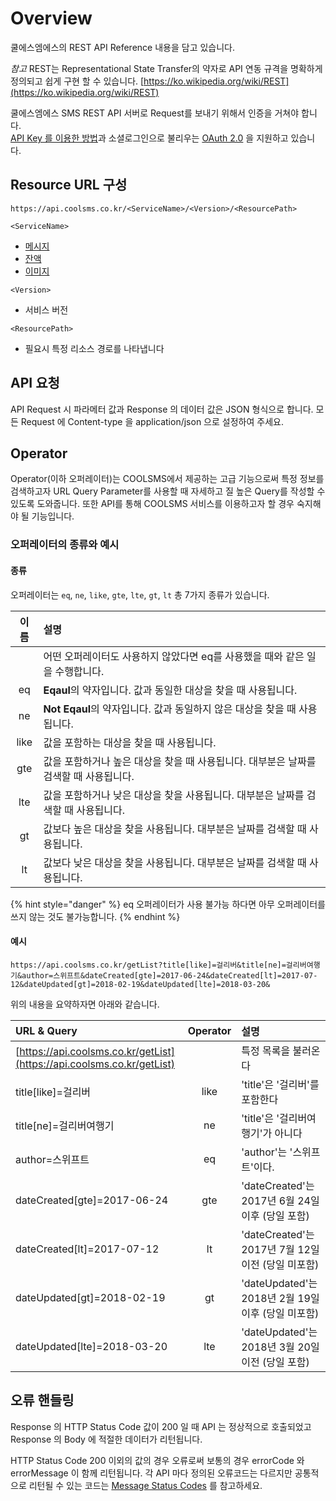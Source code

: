 # Overview

쿨에스엠에스의 REST API Reference 내용을 담고 있습니다.

_참고_ REST는 Representational State Transfer의 약자로 API 연동 규격을 명확하게 정의되고 쉽게 구현 할 수 있습니다. [https://ko.wikipedia.org/wiki/REST](https://ko.wikipedia.org/wiki/REST)

쿨에스엠에스 SMS REST API 서버로 Request를 보내기 위해서 인증을 거쳐야 합니다.  
[API Key 를 이용한 방법](../authentication/api-key.md)과 소셜로그인으로 불리우는 [OAuth 2.0](../authentication/oauth2-3/oauth2.md) 을 지원하고 있습니다.

## Resource URL 구성

`https://api.coolsms.co.kr/<ServiceName>/<Version>/<ResourcePath>`

`<ServiceName>`

* [메시지](messages/)
* [잔액](https://github.com/solapi/documents/tree/62adac8b2800927921e6dafd5d6f95441e784571/api-reference/cash/README.md)
* [이미지](images/)

`<Version>`

* 서비스 버전

`<ResourcePath>`

* 필요시 특정 리소스 경로를 나타냅니다

## API 요청

API Request 시 파라메터 값과 Response 의 데이터 값은 JSON 형식으로 합니다. 모든 Request 에 Content-type 을 application/json 으로 설정하여 주세요.

## Operator

Operator\(이하 오퍼레이터\)는 COOLSMS에서 제공하는 고급 기능으로써 특정 정보를 검색하고자 URL Query Parameter를 사용할 때 자세하고 질 높은 Query를 작성할 수 있도록 도와줍니다. 또한 API를 통해 COOLSMS 서비스를 이용하고자 할 경우 숙지해야 될 기능입니다.

### 오퍼레이터의 종류와 예시

#### 종류

오퍼레이터는 `eq`, `ne`, `like`, `gte`, `lte`, `gt`, `lt` 총 7가지 종류가 있습니다.

| 이름 | 설명 |
| :---: | :--- |
|  | 어떤 오퍼레이터도 사용하지 않았다면 eq를 사용했을 때와 같은 일을 수행합니다. |
| eq | **Eqaul**의 약자입니다. 값과 동일한 대상을 찾을 때 사용됩니다. |
| ne | **Not Eqaul**의 약자입니다. 값과 동일하지 않은 대상을 찾을 때 사용됩니다. |
| like | 값을 포함하는 대상을 찾을 때 사용됩니다. |
| gte | 값을 포함하거나 높은 대상을 찾을 때 사용됩니다. 대부분은 날짜를 검색할 때 사용됩니다. |
| lte | 값을 포함하거나 낮은 대상을 찾을  사용됩니다. 대부분은 날짜를 검색할 때 사용됩니다. |
| gt | 값보다 높은 대상을 찾을  사용됩니다. 대부분은 날짜를 검색할 때 사용됩니다. |
| lt | 값보다 낮은 대상을 찾을  사용됩니다. 대부분은 날짜를 검색할 때 사용됩니다. |

{% hint style="danger" %}
eq 오퍼레이터가 사용 불가능 하다면 아무 오퍼레이터를 쓰지 않는 것도 불가능합니다.
{% endhint %}

#### 예시

```text
https://api.coolsms.co.kr/getList?title[like]=걸리버&title[ne]=걸리버여행기&author=스위프트&dateCreated[gte]=2017-06-24&dateCreated[lt]=2017-07-12&dateUpdated[gt]=2018-02-19&dateUpdated[lte]=2018-03-20&
```

위의 내용을 요약하자면 아래와 같습니다.

| URL & Query | Operator | 설명 |
| :--- | :---: | :--- |
| [https://api.coolsms.co.kr/getList](https://api.coolsms.co.kr/getList) |  | 특정 목록을 불러온다 |
| title\[like\]=걸리버 | like | 'title'은 '걸리버'를 포함한다 |
| title\[ne\]=걸리버여행기 | ne | 'title'은 '걸리버여행기'가 아니다 |
| author=스위프트 | eq | 'author'는 '스위프트'이다. |
| dateCreated\[gte\]=2017-06-24 | gte | 'dateCreated'는 2017년 6월 24일 이후 \(당일 포함\) |
| dateCreated\[lt\]=2017-07-12 | lt | 'dateCreated'는 2017년 7월 12일 이전 \(당일 미포함\) |
| dateUpdated\[gt\]=2018-02-19 | gt | 'dateUpdated'는 2018년 2월 19일 이후 \(당일 미포함\) |
| dateUpdated\[lte\]=2018-03-20 | lte | 'dateUpdated'는 2018년 3월 20일 이전 \(당일 포함\) |

## 오류 핸들링

Response 의 HTTP Status Code 값이 200 일 때 API 는 정상적으로 호출되었고 Response 의 Body 에 적절한 데이터가 리턴됩니다.

HTTP Status Code 200 이외의 값의 경우 오류로써 보통의 경우 errorCode 와 errorMessage 이 함께 리턴됩니다. 각 API 마다 정의된 오류코드는 다르지만 공통적으로 리턴될 수 있는 코드는 [Message Status Codes](message-status-codes.md) 를 참고하세요.

